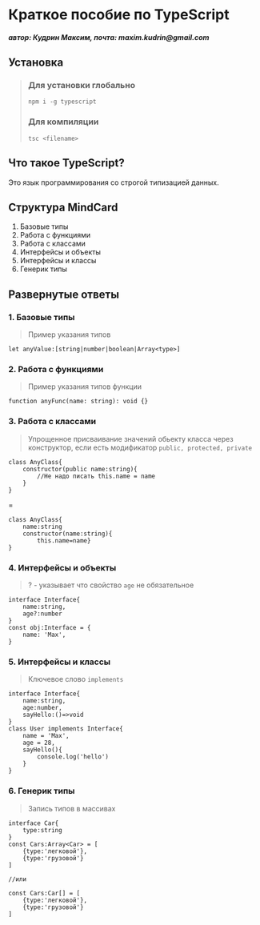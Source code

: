 # Краткое пособие по TypeScript

#### _автор: Кудрин Максим, почта: maxim.kudrin@gmail.com_

## Установка

> ### Для установки глобально
>
> ```
> npm i -g typescript
> ```
>
> ### Для компиляции
>
> ```
> tsc <filename>
> ```

## Что такое TypeScript?

Это язык программирования со строгой типизацией данных.

## Структура MindCard

1. Базовые типы
2. Работа с функциями
3. Работа с классами
4. Интерфейсы и объекты
5. Интерфейсы и классы
6. Генерик типы

## Развернутые ответы

### 1. Базовые типы

> Пример указания типов

```
let anyValue:[string|number|boolean|Array<type>]
```

### 2. Работа с функциями

> Пример указания типов функции

```
function anyFunc(name: string): void {}
```

### 3. Работа с классами

> Упрощенное присваивание значений обьекту класса через конструктор, если есть модификатор `public, protected, private`

```
class AnyClass{
    constructor(public name:string){
        //Не надо писать this.name = name
    }
}
```

=

```
class AnyClass{
    name:string
    constructor(name:string){
        this.name=name}
}
```

### 4. Интерфейсы и объекты

> ? - указывает что свойство `age` не обязательное

```
interface Interface{
    name:string,
    age?:number
}
const obj:Interface = {
    name: 'Max',
}
```

### 5. Интерфейсы и классы

> Ключевое слово `implements`

```
interface Interface{
    name:string,
    age:number,
    sayHello:()=>void
}
class User implements Interface{
    name = 'Max',
    age = 28,
    sayHello(){
        console.log('hello')
    }
}
```

### 6. Генерик типы

> Запись типов в массивах

```
interface Car{
    type:string
}
const Cars:Array<Car> = [
    {type:'легковой'},
    {type:'грузовой'}
]

//или

const Cars:Car[] = [
    {type:'легковой'},
    {type:'грузовой'}
]
```
